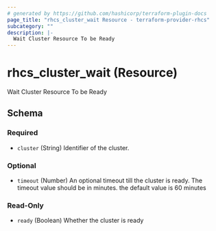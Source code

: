 ```yaml
---
# generated by https://github.com/hashicorp/terraform-plugin-docs
page_title: "rhcs_cluster_wait Resource - terraform-provider-rhcs"
subcategory: ""
description: |-
  Wait Cluster Resource To be Ready
---
```


# rhcs_cluster_wait (Resource)

Wait Cluster Resource To be Ready



<!-- clusterschema generated by tfplugindocs -->
## Schema

### Required

- `cluster` (String) Identifier of the cluster.

### Optional

- `timeout` (Number) An optional timeout till the cluster is ready. The timeout value should be in minutes. the default value is 60 minutes

### Read-Only

- `ready` (Boolean) Whether the cluster is ready


